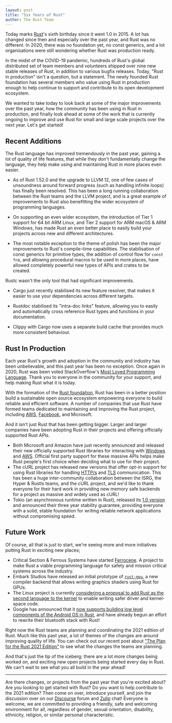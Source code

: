 ```yaml
---
layout: post
title: "Six Years of Rust"
author: The Rust Team
---
```


Today marks [Rust]'s sixth birthday since it went 1.0 in 2015. A lot has changed since then and especially over the past year, and Rust was no different. In 2020, there was no foundation yet, no const generics, and a lot organisations were still wondering whether Rust was production ready. 

In the midst of the COVID-19 pandemic, hundreds of Rust's global distributed set of team members and volunteers shipped over nine new stable releases of Rust, in addition to various bugfix releases. Today, "Rust in production" isn't a question, but a statement. The newly founded Rust foundation has several members who value using Rust in production enough to help continue to support and contribute to its open development ecosystem.

We wanted to take today to look back at some of the major improvements over the past year, how the community has been using in Rust in production, and finally look ahead at some of the work that is currently ongoing to improve and use Rust for small and large scale projects over the next year. Let's get started!

[rust]: https://www.rust-lang.org

## Recent Additions
The Rust language has improved tremendously in the past year, gaining a lot of quality of life features, that while they don't fundamentally change the language, they help make using and maintaining Rust in more places even easier.

-  As of Rust 1.52.0 and the upgrade to LLVM 12, one of few cases of unsoundness around forward progress (such as handling infinite loops) has finally been resolved. This has been a long running collaboration between the Rust teams and the LLVM project, and is a great example of improvements to Rust also benefitting the wider ecosystem of programming languages.

-  On supporting an even wider ecosystem, the introduction of Tier 1 support for 64 bit ARM Linux, and Tier 2 support for ARM macOS & ARM Windows, has made Rust an even better place to easily build your projects across new and different architectures.

-  The most notable exception to the theme of polish has been the major improvements to Rust's compile-time capabilities. The stabilisation of const generics for primitive types, the addition of control flow for `const fn`s, and allowing procedural macros to be used in more places, have allowed completely powerful new types of APIs and crates to be created.

Rustc wasn't the only tool that had significant improvements.

- Cargo just recently stabilised its new feature resolver, that makes it easier to use your dependencies across different targets.

- Rustdoc stabilised its "intra-doc links" feature, allowing you to easily and automatically cross reference Rust types and functions in your documentation.

- Clippy with Cargo now uses a separate build cache that provides much more consistent behaviour.


## Rust In Production
Each year Rust's growth and adoption in the community and industry has been unbelievable, and this past year has been no exception. Once again in 2020, Rust was been voted StackOverflow's [Most Loved Programming Language][stackoverflow]. Thank you to everyone in the community for your support, and help making Rust what it is today.

With the formation of the [Rust foundation], Rust has been in a better position build a sustainable open source ecosystem empowering everyone to build reliable and efficient software. A number of companies that use Rust have formed teams dedicated to maintaining and improving the Rust project, including [AWS](https://aws.amazon.com/blogs/opensource/how-our-aws-rust-team-will-contribute-to-rusts-future-successes/), [Facebook](https://engineering.fb.com/2021/04/29/developer-tools/rust/), and Microsoft.

And it isn't just Rust that has been getting bigger. Larger and larger companies have been adopting Rust in their projects and offering officially supported Rust APIs.

- Both Microsoft and Amazon have just recently announced and released their new officially supported Rust libraries for interacting with [Windows] and [AWS]. Official first party support for these massive APIs helps make Rust people's first choice when deciding what to use for their project.
- The cURL project has released new versions that offer opt-in support for using Rust libraries for handling [HTTP/s] and [TLS] communication. This has been a huge inter-community collaboration between the ISRG, the Hyper & Rustls teams, and the cURL project, and we'd like to thank everyone for their hard work in providing new memory safe backends for a project as massive and widely used as cURL!
- Tokio (an asynchronous runtime written in Rust), released its [1.0 version][tokio-1.0] and announced their three year stability guarantee, providing everyone with a solid, stable foundation for writing reliable network applications without compromising speed.

[stackoverflow]: https://stackoverflow.blog/2020/06/05/why-the-developers-who-use-rust-love-it-so-much/
[tokio-1.0]: https://tokio.rs/blog/2020-12-tokio-1-0
[http/s]: https://daniel.haxx.se/blog/2020/10/09/rust-in-curl-with-hyper/
[tls]: https://daniel.haxx.se/blog/2021/02/09/curl-supports-rustls/
[rust foundation]: https://foundation.rust-lang.org/posts/2021-02-08-hello-world/
[windows]:https://github.com/microsoft/windows-rs
[aws]: https://github.com/awslabs/aws-sdk-rust

## Future Work
Of course, all that is just to start, we're seeing more and more initiatives putting Rust in exciting new places;

- Critical Section & Ferrous Systems have started [Ferrocene]. A project to make Rust a viable programming language for safety and mission critical systems across the industry.
- Embark Studios have released an initial prototype of [`rust-gpu`], a new compiler backend that allows writing graphics shaders using Rust for GPUs.
- The Linux project is currently [considering a proposal to add Rust as the second language to the kernel][linux-rust] to enable writing safer driver and kernel-space code.
- Google has announced that it [now supports building low level components of the Android OS in Rust][android-rust], and have already begun an effort to rewrite their bluetooth stack with Rust! 

Right now the Rust teams are planning and coordinating the 2021 edition of Rust. Much like this past year, a lot of themes of the changes are around improving quality of life. You can check out our recent post about ["The Plan for the Rust 2021 Edition"][edition-plan] to see what the changes the teams are planning.

And that's just the tip of the iceberg; there are a lot more changes being worked on, and exciting new open projects being started every day in Rust. We can't wait to see what you all build in the year ahead!

---

Are there changes, or projects from the past year that you're excited about? Are you looking to get started with Rust? Do you want to help contribute to the 2021 edition? Then come on over, introduce yourself, and join the discussion over on our [Discourse] forum and [Zulip] chat! Everyone is welcome, we are committed to providing a friendly, safe and welcoming environment for all, regardless of gender, sexual orientation, disability, ethnicity, religion, or similar personal characteristic.

[ferrocene]: https://ferrous-systems.com/ferrocene
[`rust-gpu`]: https://github.com/EmbarkStudios/rust-gpu
[linux-rust]: https://lore.kernel.org/lkml/CANiq72khBa2GcB6-PHM3A44Y90d6vzYAS=BVpk3nT4B6u+NVDw@mail.gmail.com/T/#mb5e524dae9d5a5815c6e68eb36b9bde4e87c861d
[edition-plan]: https://blog.rust-lang.org/2021/05/11/edition-2021.html
[discourse]: https://users.rust-lang.org/
[zulip]: https://rust-lang.zulipchat.com/
[android-rust]: https://security.googleblog.com/2021/04/rust-in-android-platform.html
